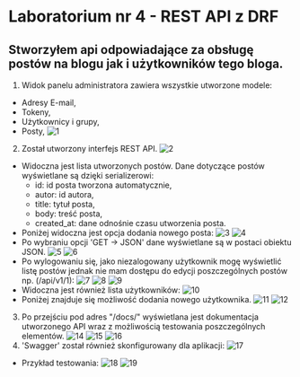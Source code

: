 # Laboratorium nr 4 - REST API z DRF
## Stworzyłem api odpowiadające za obsługę postów na blogu jak i użytkowników tego bloga.
1. Widok panelu administratora zawiera wszystkie utworzone modele:
* Adresy E-mail,
* Tokeny,
* Użytkownicy i grupy,
* Posty,
![1](zrzuty/1.PNG)
2. Został utworzony interfejs REST API.
![2](zrzuty/2.PNG)
* Widoczna jest lista utworzonych postów. Dane dotyczące postów wyświetlane są dzięki serializerowi:
    - id: id posta tworzona automatycznie,
    - autor: id autora,
    - title: tytuł posta,
    - body: treść posta,
    - created_at: dane odnośnie czasu utworzenia posta.
* Poniżej widoczna jest opcja dodania nowego posta:
![3](zrzuty/3.PNG)
![4](zrzuty/4.PNG)
* Po wybraniu opcji 'GET -> JSON' dane wyświetlane są w postaci obiektu JSON.
![5](zrzuty/5.PNG)
![6](zrzuty/6.PNG)
* Po wylogowaniu się, jako niezalogowany użytkownik mogę wyświetlić listę postów jednak nie mam dostępu do edycji poszczególnych postów np. (/api/v1/1):
![7](zrzuty/7.PNG)
![8](zrzuty/8.PNG)
![9](zrzuty/9.PNG)
* Widoczna jest również lista użytkowników:
![10](zrzuty/10.PNG)
* Poniżej znajduje się możliwość dodania nowego użytkownika.
![11](zrzuty/11.PNG)
![12](zrzuty/12.PNG)
3. Po przejściu pod adres "/docs/" wyświetlana jest dokumentacja utworzonego API wraz z możliwością testowania poszczególnych elementów.
![14](zrzuty/14.PNG)
![15](zrzuty/15.PNG)
![16](zrzuty/16.PNG)
4. 'Swagger' został również skonfigurowany dla aplikacji: 
![17](zrzuty/17.PNG)
* Przykład testowania:
![18](zrzuty/18.PNG)
![19](zrzuty/19.PNG)